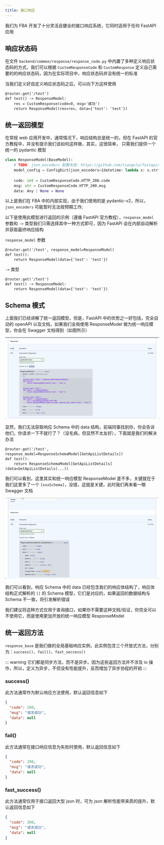 ```yaml
---
title: 接口响应
---
```


我们为 FBA 开发了十分灵活且健全的接口响应系统，它同时适用于任何 FastAPI 应用

## 响应状态码

在文件 `backend/common/response/response_code.py` 中内置了多种定义响应状态码的方式，我们可以根据 `CustomResponseCode` 和
`CustomResponse` 定义自己需要的的响应状态码，因为在实际项目中，响应状态码并没有统一的标准

当我们定义好自定义响应状态码之后，可以向下方这样使用

```python{3-4}
@router.get('/test')
def test() -> ResponseModel:
    res = CustomResponse(code=0, msg='成功')
    return ResponseModel(res=res, data={'test': 'test'})
```

## 统一返回模型

在常规 web 应用开发中，通常情况下，响应结构总是统一的，但在 FastAPI 的官方教程中，并没有提示我们该如何这样做，其实，这很简单，
只需我们提供一个统一的 pydantic 模型

```python
class ResponseModel(BaseModel):
    # TODO: json_encoders 配置失效: https://github.com/tiangolo/fastapi/discussions/10252
    model_config = ConfigDict(json_encoders={datetime: lambda x: x.strftime(settings.DATETIME_FORMAT)})

    code: int = CustomResponseCode.HTTP_200.code
    msg: str = CustomResponseCode.HTTP_200.msg
    data: Any | None = None
```

以上是我们在 FBA 中的内部实现，由于我们使用的是 pydantic-v2，所以，`json_encoders` 可能暂时无法按预期工作;

以下是使用此模型进行返回的示例（遵循 FastAPI 官方教程），`response_model` 参数和 `->` 类型我们只需选择其中一种方式即可，因为
FastAPI 会在内部自动解析并获取最终响应结构

`response_model` 参数

```python{1}
@router.get('/test', response_model=ResponseModel)
def test():
    return ResponseModel(data={'test': 'test'})
```

`->` 类型

```python{2}
@router.get('/test')
def test() -> ResponseModel:
    return ResponseModel(data={'test': 'test'})
```

## Schema 模式

上面我们已经讲解了统一返回模型，但是，FastAPI 中的优势之一好包括，完全自动的 openAPI 以及文档，如果我们全局使用
ResponseModel 做为统一响应模型，你会在 Swagger 文档得到（如图所示）

![response_model](/images/response_model.png)

显然，我们无法获取响应 Schema 中的 data 结构，前端同事找到你，你会告诉他们，你请求一下不就行了？（没毛病，但显然不太友好），下面就是我们的解决办法

```python{1,3}
@router.get('/test', response_model=ResponseSchemaModel[GetApiListDetails])
def test():
    return ResponseSchemaModel[GetApiListDetails](data=GetApiListDetails(...))
```

我们可以看到，这里其实和统一响应模型 ResponseModel 差不多，关键就在于我们这里多了一个 `[xxxSchema]`，没错，这就是关键，此时我们再来看一眼
Swagger 文档

![response_schema_model](/images/response_schema_model.png)

我们可以看到，响应 Schema 中的 data 已经包含我们的响应体结构了，响应体结构正式解析的 `[]` 的 Schema 模型，它们是对应的，如果返回的数据结构与
Schema 不一致，将引发解析错误

我们建议将这种方式仅用于查询接口，如果你不需要这种文档/验证，你完全可以不使用它，而是使用更加开放的统一响应模型 ResponseModel

## 统一返回方法

`response_base` 是我们做的全局基础响应实例，此实例包含三个开放式方法，分别为：`success()`、`fail()`、`fast_seccess()`

::: warning
它们都是同步方法，而不是异步。因为这些返回方法并不涉及 io 操作，所以，定义为异步，不但没有性能提升，反而增加了异步协程的开销
:::

### success()

此方法通常作为默认响应方法使用，默认返回信息如下

```json
{
  "code": 200,
  "msg": "请求成功",
  "data": null
}
```

### fail()

此方法通常在接口响应信息为失败时使用，默认返回信息如下

```json
{
  "code": 200,
  "msg": "请求成功",
  "data": null
}
```

### fast_success()

此方法通常仅用于接口返回大型 json 时，可为 json 解析性能带来质的提升，默认返回信息如下

```json
{
  "code": 200,
  "msg": "请求成功",
  "data": null
}
```
